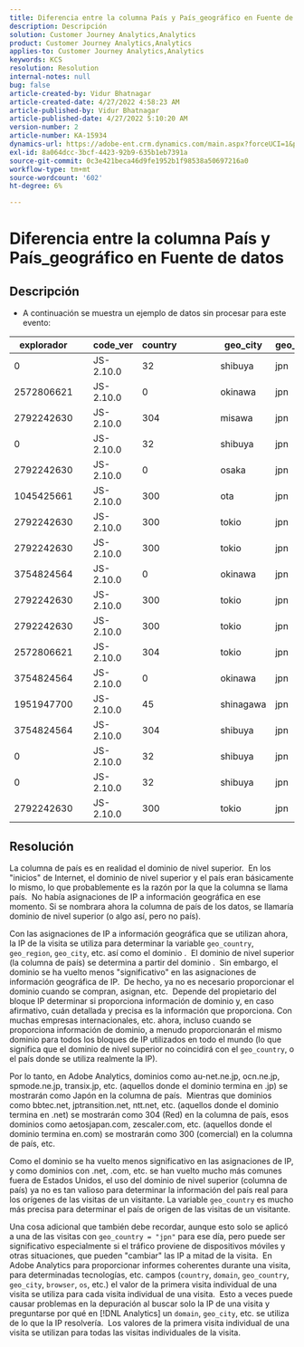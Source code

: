 ```yaml
---
title: Diferencia entre la columna País y País_geográfico en Fuente de datos
description: Descripción
solution: Customer Journey Analytics,Analytics
product: Customer Journey Analytics,Analytics
applies-to: Customer Journey Analytics,Analytics
keywords: KCS
resolution: Resolution
internal-notes: null
bug: false
article-created-by: Vidur Bhatnagar
article-created-date: 4/27/2022 4:58:23 AM
article-published-by: Vidur Bhatnagar
article-published-date: 4/27/2022 5:10:20 AM
version-number: 2
article-number: KA-15934
dynamics-url: https://adobe-ent.crm.dynamics.com/main.aspx?forceUCI=1&pagetype=entityrecord&etn=knowledgearticle&id=d82587a9-e6c5-ec11-a7b6-0022480a10ee
exl-id: 8a064dcc-3bcf-4423-92b9-635b1eb7391a
source-git-commit: 0c3e421beca46d9fe1952b1f98538a50697216a0
workflow-type: tm+mt
source-wordcount: '602'
ht-degree: 6%

---
```


# Diferencia entre la columna País y País_geográfico en Fuente de datos

## Descripción


- A continuación se muestra un ejemplo de datos sin procesar para este evento:



| explorador |   | code_ver | country |   |   |   | geo_city | geo_country |   |   |   |   |
| --- | --- | --- | --- | --- | --- | --- | --- | --- | --- | --- | --- | --- |
| 0 |   | JS-2.10.0 | 32 |   |   |   | shibuya | jpn |   |   |   |   |
| 2572806621 |   | JS-2.10.0 | 0 |   |   |   | okinawa | jpn |   |   |   |   |
| 2792242630 |   | JS-2.10.0 | 304 |   |   |   | misawa | jpn |   |   |   |   |
| 0 |   | JS-2.10.0 | 32 |   |   |   | shibuya | jpn |   |   |   |   |
| 2792242630 |   | JS-2.10.0 | 0 |   |   |   | osaka | jpn |   |   |   |   |
| 1045425661 |   | JS-2.10.0 | 300 |   |   |   | ota | jpn |   |   |   |   |
| 2792242630 |   | JS-2.10.0 | 300 |   |   |   | tokio | jpn |   |   |   |   |
| 2792242630 |   | JS-2.10.0 | 300 |   |   |   | tokio | jpn |   |   |   |   |
| 3754824564 |   | JS-2.10.0 | 0 |   |   |   | okinawa | jpn |   |   |   |   |
| 2792242630 |   | JS-2.10.0 | 300 |   |   |   | tokio | jpn |   |   |   |   |
| 2792242630 |   | JS-2.10.0 | 300 |   |   |   | tokio | jpn |   |   |   |   |
| 2572806621 |   | JS-2.10.0 | 304 |   |   |   | tokio | jpn |   |   |   |   |
| 3754824564 |   | JS-2.10.0 | 0 |   |   |   | okinawa | jpn |   |   |   |   |
| 1951947700 |   | JS-2.10.0 | 45 |   |   |   | shinagawa | jpn |   |   |   |   |
| 3754824564 |   | JS-2.10.0 | 304 |   |   |   | shibuya | jpn |   |   |   |   |
| 0 |   | JS-2.10.0 | 32 |   |   |   | shibuya | jpn |   |   |   |   |
| 0 |   | JS-2.10.0 | 32 |   |   |   | shibuya | jpn |   |   |   |   |
| 2792242630 |   | JS-2.10.0 | 300 |   |   |   | tokio | jpn |   |   |   |   |





## Resolución


La columna de país es en realidad el dominio de nivel superior.  En los &quot;inicios&quot; de Internet, el dominio de nivel superior y el país eran básicamente lo mismo, lo que probablemente es la razón por la que la columna se llama país.  No había asignaciones de IP a información geográfica en ese momento. Si se nombrara ahora la columna de país de los datos, se llamaría dominio de nivel superior (o algo así, pero no país).

Con las asignaciones de IP a información geográfica que se utilizan ahora, la IP de la visita se utiliza para determinar la variable `geo_country`, `geo_region`, `geo_city`, etc. así como el dominio .  El dominio de nivel superior (la columna de país) se determina a partir del dominio .  Sin embargo, el dominio se ha vuelto menos &quot;significativo&quot; en las asignaciones de información geográfica de IP.  De hecho, ya no es necesario proporcionar el dominio cuando se compran, asignan, etc.  Depende del propietario del bloque IP determinar si proporciona información de dominio y, en caso afirmativo, cuán detallada y precisa es la información que proporciona. Con muchas empresas internacionales, etc. ahora, incluso cuando se proporciona información de dominio, a menudo proporcionarán el mismo dominio para todos los bloques de IP utilizados en todo el mundo (lo que significa que el dominio de nivel superior no coincidirá con el `geo_country`, o el país donde se utiliza realmente la IP).

Por lo tanto, en Adobe Analytics, dominios como au-net.ne.jp, ocn.ne.jp, spmode.ne.jp, transix.jp, etc. (aquellos donde el dominio termina en .jp) se mostrarán como Japón en la columna de país.  Mientras que dominios como bbtec.net, jptransition.net, ntt.net, etc. (aquellos donde el dominio termina en .net) se mostrarán como 304 (Red) en la columna de país, esos dominios como aetosjapan.com, zescaler.com, etc. (aquellos donde el dominio termina en.com) se mostrarán como 300 (comercial) en la columna de país, etc.

Como el dominio se ha vuelto menos significativo en las asignaciones de IP, y como dominios con .net, .com, etc. se han vuelto mucho más comunes fuera de Estados Unidos, el uso del dominio de nivel superior (columna de país) ya no es tan valioso para determinar la información del país real para los orígenes de las visitas de un visitante. La variable `geo_country` es mucho más precisa para determinar el país de origen de las visitas de un visitante.

Una cosa adicional que también debe recordar, aunque esto solo se aplicó a una de las visitas con `geo_country = "jpn"` para ese día, pero puede ser significativo especialmente si el tráfico proviene de dispositivos móviles y otras situaciones, que pueden &quot;cambiar&quot; las IP a mitad de la visita.  En Adobe Analytics para proporcionar informes coherentes durante una visita, para determinadas tecnologías, etc. campos (`country`, `domain`, `geo_country`, `geo_city`, `browser`, `os`, etc.) el valor de la primera visita individual de una visita se utiliza para cada visita individual de una visita.  Esto a veces puede causar problemas en la depuración al buscar solo la IP de una visita y preguntarse por qué en [!DNL Analytics] un `domain`, `geo_city`, etc. se utiliza de lo que la IP resolvería.  Los valores de la primera visita individual de una visita se utilizan para todas las visitas individuales de la visita.
